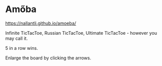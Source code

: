 # Amőba

https://nallantli.github.io/amoeba/

Infinite TicTacToe, Russian TicTacToe, Ultimate TicTacToe - however you may call it.

5 in a row wins.

Enlarge the board by clicking the arrows.